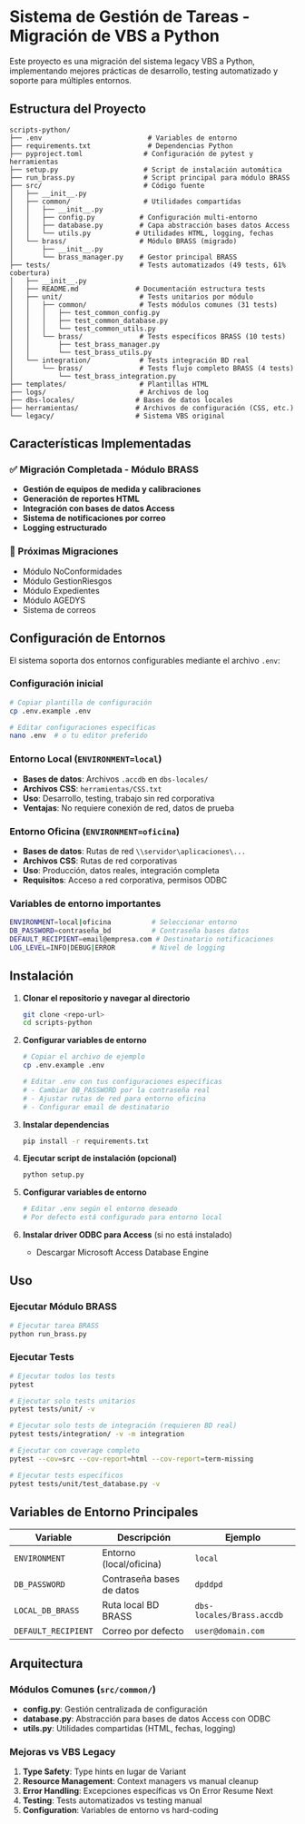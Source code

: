 # Sistema de Gestión de Tareas - Migración de VBS a Python

Este proyecto es una migración del sistema legacy VBS a Python, implementando mejores prácticas de desarrollo, testing automatizado y soporte para múltiples entornos.

## Estructura del Proyecto

```
scripts-python/
├── .env                          # Variables de entorno
├── requirements.txt              # Dependencias Python
├── pyproject.toml               # Configuración de pytest y herramientas
├── setup.py                     # Script de instalación automática
├── run_brass.py                 # Script principal para módulo BRASS
├── src/                         # Código fuente
│   ├── __init__.py
│   ├── common/                  # Utilidades compartidas
│   │   ├── __init__.py
│   │   ├── config.py           # Configuración multi-entorno
│   │   ├── database.py         # Capa abstracción bases datos Access
│   │   └── utils.py           # Utilidades HTML, logging, fechas
│   └── brass/                  # Módulo BRASS (migrado)
│       ├── __init__.py
│       └── brass_manager.py    # Gestor principal BRASS
├── tests/                      # Tests automatizados (49 tests, 61% cobertura)
│   ├── __init__.py
│   ├── README.md              # Documentación estructura tests
│   ├── unit/                   # Tests unitarios por módulo
│   │   ├── common/             # Tests módulos comunes (31 tests)
│   │   │   ├── test_common_config.py
│   │   │   ├── test_common_database.py
│   │   │   └── test_common_utils.py
│   │   └── brass/              # Tests específicos BRASS (10 tests)
│   │       ├── test_brass_manager.py
│   │       └── test_brass_utils.py
│   └── integration/            # Tests integración BD real
│       └── brass/              # Tests flujo completo BRASS (4 tests)
│           └── test_brass_integration.py
├── templates/                  # Plantillas HTML
├── logs/                       # Archivos de log
├── dbs-locales/               # Bases de datos locales
├── herramientas/              # Archivos de configuración (CSS, etc.)
└── legacy/                    # Sistema VBS original
```

## Características Implementadas

### ✅ Migración Completada - Módulo BRASS
- **Gestión de equipos de medida y calibraciones**
- **Generación de reportes HTML**
- **Integración con bases de datos Access**
- **Sistema de notificaciones por correo**
- **Logging estructurado**

### 🔄 Próximas Migraciones
- Módulo NoConformidades
- Módulo GestionRiesgos
- Módulo Expedientes
- Módulo AGEDYS
- Sistema de correos

## Configuración de Entornos

El sistema soporta dos entornos configurables mediante el archivo `.env`:

### Configuración inicial
```bash
# Copiar plantilla de configuración
cp .env.example .env

# Editar configuraciones específicas
nano .env  # o tu editor preferido
```

### Entorno Local (`ENVIRONMENT=local`)
- **Bases de datos**: Archivos `.accdb` en `dbs-locales/`
- **Archivos CSS**: `herramientas/CSS.txt`
- **Uso**: Desarrollo, testing, trabajo sin red corporativa
- **Ventajas**: No requiere conexión de red, datos de prueba

### Entorno Oficina (`ENVIRONMENT=oficina`)
- **Bases de datos**: Rutas de red `\\servidor\aplicaciones\...`
- **Archivos CSS**: Rutas de red corporativas
- **Uso**: Producción, datos reales, integración completa
- **Requisitos**: Acceso a red corporativa, permisos ODBC

### Variables de entorno importantes
```bash
ENVIRONMENT=local|oficina          # Seleccionar entorno
DB_PASSWORD=contraseña_bd          # Contraseña bases datos
DEFAULT_RECIPIENT=email@empresa.com # Destinatario notificaciones
LOG_LEVEL=INFO|DEBUG|ERROR         # Nivel de logging
```

## Instalación

1. **Clonar el repositorio y navegar al directorio**
   ```bash
   git clone <repo-url>
   cd scripts-python
   ```

2. **Configurar variables de entorno**
   ```bash
   # Copiar el archivo de ejemplo
   cp .env.example .env
   
   # Editar .env con tus configuraciones específicas
   # - Cambiar DB_PASSWORD por la contraseña real
   # - Ajustar rutas de red para entorno oficina
   # - Configurar email de destinatario
   ```

3. **Instalar dependencias**
   ```bash
   pip install -r requirements.txt
   ```

4. **Ejecutar script de instalación (opcional)**
   ```bash
   python setup.py
   ```

2. **Configurar variables de entorno**
   ```bash
   # Editar .env según el entorno deseado
   # Por defecto está configurado para entorno local
   ```

3. **Instalar driver ODBC para Access** (si no está instalado)
   - Descargar Microsoft Access Database Engine

## Uso

### Ejecutar Módulo BRASS
```bash
# Ejecutar tarea BRASS
python run_brass.py
```

### Ejecutar Tests
```bash
# Ejecutar todos los tests
pytest

# Ejecutar solo tests unitarios
pytest tests/unit/ -v

# Ejecutar solo tests de integración (requieren BD real)
pytest tests/integration/ -v -m integration

# Ejecutar con coverage completo
pytest --cov=src --cov-report=html --cov-report=term-missing

# Ejecutar tests específicos
pytest tests/unit/test_database.py -v
```

## Variables de Entorno Principales

| Variable | Descripción | Ejemplo |
|----------|-------------|---------|
| `ENVIRONMENT` | Entorno (local/oficina) | `local` |
| `DB_PASSWORD` | Contraseña bases de datos | `dpddpd` |
| `LOCAL_DB_BRASS` | Ruta local BD BRASS | `dbs-locales/Brass.accdb` |
| `DEFAULT_RECIPIENT` | Correo por defecto | `user@domain.com` |

## Arquitectura

### Módulos Comunes (`src/common/`)

- **config.py**: Gestión centralizada de configuración
- **database.py**: Abstracción para bases de datos Access con ODBC  
- **utils.py**: Utilidades compartidas (HTML, fechas, logging)

### Mejoras vs VBS Legacy

1. **Type Safety**: Type hints en lugar de Variant
2. **Resource Management**: Context managers vs manual cleanup
3. **Error Handling**: Excepciones específicas vs On Error Resume Next
4. **Testing**: Tests automatizados vs testing manual
5. **Configuration**: Variables de entorno vs hard-coding
